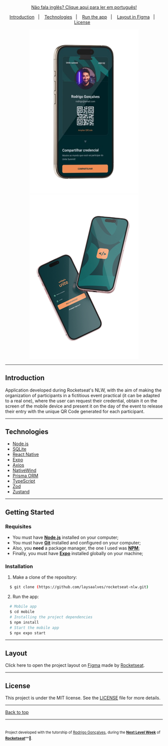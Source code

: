 <p align="center">
<a href="https://github.com/laysaalves/rocketseat-nlw/blob/main/README-PTBR.md">Não fala inglês? Clique aqui para ler em português!</a>
</p>

<p align="center">
  <a href="#introduction">Introduction</a>&nbsp;&nbsp;&nbsp;|&nbsp;&nbsp;&nbsp;
  <a href="#technologies">Technologies</a>&nbsp;&nbsp;&nbsp;|&nbsp;&nbsp;&nbsp;
  <a href="#getting-started">Run the app</a>&nbsp;&nbsp;&nbsp;|&nbsp;&nbsp;&nbsp;
  <a href="#layout">Layout in Figma</a>&nbsp;&nbsp;&nbsp;|&nbsp;&nbsp;&nbsp;
  <a href="#license">License</a>&nbsp;&nbsp;&nbsp;
</p>

<p align="center">
  <img alt="mockup do projeto" width="350px" src="./.github/mockup.png" />
  <img alt="mockup do projeto" width="350px" src="./.github/mockup2.png" />
<p>

---
## Introduction

Application developed during Rocketseat's NLW, with the aim of making the organization of participants in a fictitious event practical (it can be adapted to a real one), where the user can request their credential, obtain it on the screen of the mobile device and present it on the day of the event to release their entry with the unique QR Code generated for each participant.

---
## Technologies

-  [Node.js](https://nodejs.org/en/docs/)
-  [SQLite](https://www.sqlite.org/docs.html/)
-  [React Native](http://facebook.github.io/react-native/)
-  [Expo](https://expo.io/)
-  [Axios](https://github.com/axios/axios)
-  [NativeWind](https://www.nativewind.dev/)
-  [Prisma ORM](https://www.prisma.io/)
-  [TypeScript](https://www.typescriptlang.org/)
-  [Zod](https://zod.dev/)
-  [Zustand](https://zustand-demo.pmnd.rs/)

---
## Getting Started

### Requisites

  - You must have **[Node.js](https://nodejs.org/en/)** installed on your computer;
  - You must have **[Git](https://git-scm.com/)** installed and configured on your computer;
  - Also, you **need** a package manager, the one I used was **[NPM](https://www.npmjs.com/)**;
  - Finally, you must have **[Expo](https://expo.io/)** installed globally on your machine;

### Installation

1. Make a clone of the repository:

```bash
  $ git clone (https://github.com/laysaalves/rocketseat-nlw.git)
```

2. Run the app:

```bash
  # Mobile app
  $ cd mobile
  # Installing the project dependencies
  $ npm install
  # Start the mobile app
  $ npx expo start
```

---
## Layout

Click here to open the project layout on [Figma](https://www.figma.com/community/file/1356738933008624188/unite-summit) made by [Rocketseat](https://github.com/rocketseat-education).

---
## License

This project is under the MIT license. See the [LICENSE](LICENSE.md) file for more details.

---
[Back to top](#introduction)<br>

---
<sup><br/>Project developed with the tutorship of [Rodrigo Gonçalves](https://github.com/orodrigogo), during the [**Next Level Week**](https://rocketseat.com.br/) of [**Rocketseat**](https://www.linkedin.com/school/rocketseat/about/)**💜.</sup>
